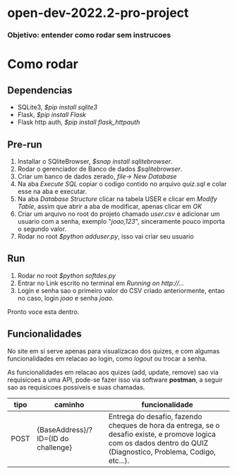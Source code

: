 # open-dev-2022.2-pro-project

### Objetivo: entender como rodar sem instrucoes
# Como rodar
## Dependencias
- SQLite3, *$pip install sqlite3*
- Flask, *$pip install Flask*
- Flask http auth, *$pip install flask_httpauth*
## Pre-run
1. Installar o SQliteBrowser, *$snap install sqlitebrowser*.
1. Rodar o gerenciador de Banco de dados *$sqlitebrowser*.
1. Criar um banco de dados zerado, *file-> New Database*
1. Na aba *Execute SQL* copiar o codigo contido no arquivo *quiz.sql* e colar esse na aba e executar.
1. Na aba *Database Structure* clicar na tabela USER e clicar em *Modify Table*, assim que abrir a aba de modificar, apenas clicar em *OK*
1. Criar um arquivo no root do projeto chamado *user.csv* e adicionar um usuario com a senha, exemplo "*joao,123*", sinceramente pouco importa o segundo valor.
1. Rodar no root *$python adduser.py*, isso vai criar seu usuario
## Run
1. Rodar no root *$python softdes.py*
1. Entrar no Link escrito no terminal em *Running on http://...*
1. Login e senha sao o primeiro valor do CSV criado anteriormente, entao no caso, login *joao* e senha *joao*.

Pronto voce esta dentro.

## Funcionalidades

No site em si serve apenas para visualizacao dos quizes, e com algumas funcionalidades em relacao ao login, como *logout* ou trocar a senha.

As funcionalidades em relacao aos quizes (add, update, remove) sao via requisicoes a uma API, pode-se fazer isso via software **postman**, a seguir sao as requisicoes possiveis e suas chamadas.

|tipo|caminho|funcionalidade|
|---|---|---|
|POST|{BaseAddress}/?ID={ID do challenge}|Entrega do desafio, fazendo cheques de hora da entrega, se o desafio existe, e promove logica com os dados dentro do QUIZ (Diagnostico, Problema, Codigo, etc...).